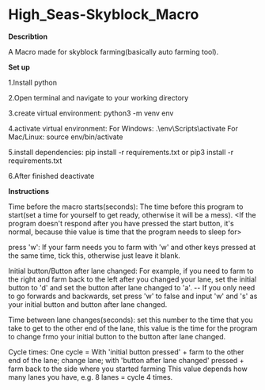 # High_Seas-Skyblock_Macro


**Describtion**

A Macro made for skyblock farming(basically auto farming tool).

**Set up**

1.Install python

2.Open terminal and navigate to your working directory

3.create virtual environment:
  python3 -m venv env
  
4.activate virtual environment:
For Windows:
  .\env\Scripts\activate
For Mac/Linux:
  source env/bin/activate
  
5.install dependencies:
  pip install -r requirements.txt
or
  pip3 install -r requirements.txt

6.After finished
  deactivate


**Instructions**

Time before the macro starts(seconds):
  The time before this program to start(set a time for yourself to get ready, otherwise it will be a mess).
  <If the program doesn't respond after you have pressed the start button, it's normal, because thie value is time that the program needs to sleep for>

  
press 'w':
  If your farm needs you to farm with 'w' and other keys pressed at the same time, tick this, otherwise just leave it blank.

  
Initial button/Button after lane changed:
  For example, if you need to farm to the right and farm back to the left after you changed your lane, set the initial button to 'd' and set the button
  after lane changed to 'a'. -- If you only need to go forwards and backwards, set press 'w' to false and input 'w' and 's' as your initial button and
  button after lane changed.


Time between lane changes(seconds):
  set this number to the time that you take to get to the other end of the lane, this value is the time for the program to change frmo your initial button     to the button after lane changed.


Cycle times:
  One cycle = With 'initial button pressed' + farm to the other end of the lane; change lane; with 'button after lane changed' pressed + farm back to the
  side where you started farming
  This value depends how many lanes you have, e.g.  8 lanes = cycle 4 times.
